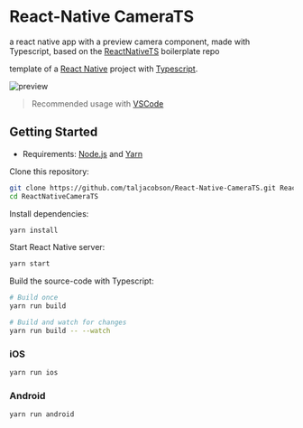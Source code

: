 # React-Native CameraTS

a react native app with a preview camera component, made with Typescript,
based on the [ReactNativeTS](https://github.com/mrpatiwi/ReactNativeTS) boilerplate repo

template of a [React Native](https://facebook.github.io/react-native/) project with [Typescript](https://www.typescriptlang.org/).

![preview](https://github.com/mrpatiwi/ReactNativeTS/raw/images/preview.png)

> Recommended usage with [VSCode](https://code.visualstudio.com/)

## Getting Started

* Requirements: [Node.js](https://nodejs.org) and [Yarn](https://yarnpkg.com/)

Clone this repository:

```sh
git clone https://github.com/taljacobson/React-Native-CameraTS.git ReactNativeCameraTS
cd ReactNativeCameraTS
```

Install dependencies:

```sh
yarn install
```

Start React Native server:

```sh
yarn start
```

Build the source-code with Typescript:

```sh
# Build once
yarn run build

# Build and watch for changes
yarn run build -- --watch
```

### iOS

```sh
yarn run ios
```

### Android

```sh
yarn run android
```

[ci-image]: https://travis-ci.org/mrpatiwi/ReactNativeTS.svg
[ci-url]: https://travis-ci.org/mrpatiwi/ReactNativeTS
[dependencies-image]: https://david-dm.org/mrpatiwi/ReactNativeTS.svg
[dependencies-url]: https://david-dm.org/mrpatiwi/ReactNativeTS
[dev-dependencies-image]: https://david-dm.org/mrpatiwi/ReactNativeTS/dev-status.svg
[dev-dependencies-url]: https://david-dm.org/mrpatiwi/ReactNativeTS#info=devDependencies
